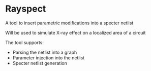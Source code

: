 # Rayspect
A tool to insert parametric modifications into a specter netlist 

Will be used to simulate X-ray effect on a localized area of a circuit

The tool supports: 
- Parsing the netlist into a graph
- Parameter injection into the netlist
- Specter netlist generation
